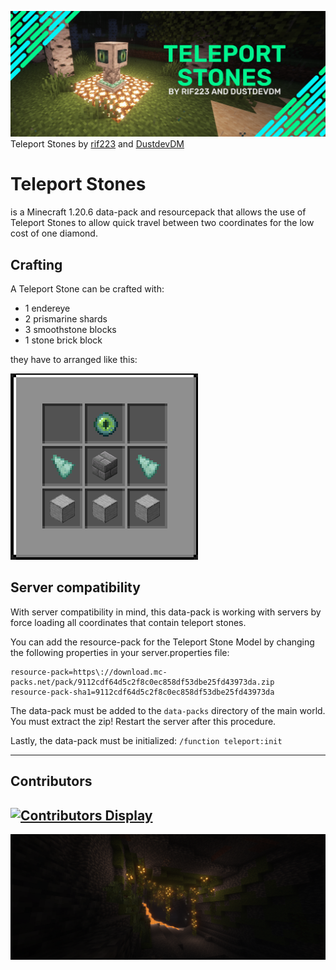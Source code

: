![Banner](./.readme/readmebanner.png)
Teleport Stones by [rif223](https://github.com/rif223) and [DustdevDM](https://github.com/DustdevDM)

# Teleport Stones

is a Minecraft 1.20.6 data-pack and resourcepack that allows the use of Teleport Stones to allow quick travel between two coordinates for the low cost of one diamond.

## Crafting

A Teleport Stone can be crafted with:

- 1 endereye
- 2 prismarine shards
- 3 smoothstone blocks
- 1 stone brick block

they have to arranged like this:

![crafting](./.readme/recipe.png)

## Server compatibility

With server compatibility in mind, this data-pack is working with servers by force loading all coordinates that contain teleport stones.

You can add the resource-pack for the Teleport Stone Model by changing the following properties in your server.properties file:

```
resource-pack=https\://download.mc-packs.net/pack/9112cdf64d5c2f8c0ec858df53dbe25fd43973da.zip
resource-pack-sha1=9112cdf64d5c2f8c0ec858df53dbe25fd43973da
```

The data-pack must be added to the `data-packs` directory of the main world. You must extract the zip! Restart the server after this procedure.

Lastly, the data-pack must be initialized: `/function teleport:init`

---

## Contributors

## [![Contributors Display](https://badges.pufler.dev/contributors/OutPlaceDM/TeleportStones?size=70)](https://github.com/OutPlaceDM/TeleportStones/graphs/contributors)

![](./.readme/readmefooter.png)
